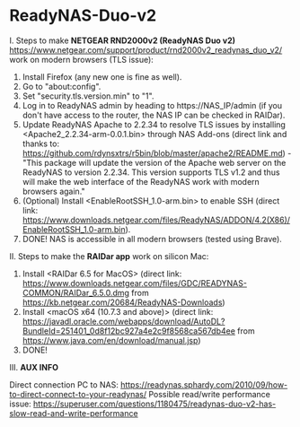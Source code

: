 # ReadyNAS-Duo-v2

I. Steps to make **NETGEAR RND2000v2 (ReadyNAS Duo v2)** https://www.netgear.com/support/product/rnd2000v2_readynas_duo_v2/
work on modern browsers (TLS issue):

1. Install Firefox (any new one is fine as well).
2. Go to "about:config".
3. Set "security.tls.version.min" to "1".
4. Log in to ReadyNAS admin by heading to https://NAS_IP/admin (if you don't have access to the router, the NAS IP can be checked in RAIDar).
6. Update ReadyNAS Apache to 2.2.34 to resolve TLS issues by installing <Apache2_2.2.34-arm-0.0.1.bin> through NAS Add-ons (direct link and thanks to: https://github.com/rdynsxtrs/r5bin/blob/master/apache2/README.md) - "This package will update the version of the Apache web server on the ReadyNAS to version 2.2.34. This version supports TLS v1.2 and thus will make the web interface of the ReadyNAS work with modern browsers again."
5. (Optional) Install <EnableRootSSH_1.0-arm.bin> to enable SSH (direct link: https://www.downloads.netgear.com/files/ReadyNAS/ADDON/4.2(X86)/EnableRootSSH_1.0-arm.bin).
6. DONE! NAS is accessible in all modern browsers (tested using Brave).

II. Steps to make the **RAIDar app** work on silicon Mac:

1. Install <RAIDar 6.5 for MacOS> (direct link: https://www.downloads.netgear.com/files/GDC/READYNAS-COMMON/RAIDar_6.5.0.dmg from https://kb.netgear.com/20684/ReadyNAS-Downloads)
2. Install <macOS x64 (10.7.3 and above)> (direct link: https://javadl.oracle.com/webapps/download/AutoDL?BundleId=251401_0d8f12bc927a4e2c9f8568ca567db4ee from https://www.java.com/en/download/manual.jsp)
3. DONE!

III. **AUX INFO**

Direct connection PC to NAS: https://readynas.sphardy.com/2010/09/how-to-direct-connect-to-your-readynas/
Possible read/write performance issue: https://superuser.com/questions/1180475/readynas-duo-v2-has-slow-read-and-write-performance
